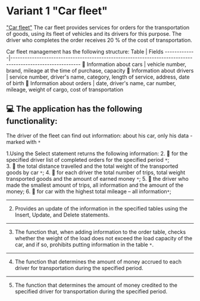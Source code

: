 # Variant 1 "Car fleet"
["Car fleet"](https://docs.google.com/document/d/10ehak4I5c0Vl53EqSSB33n9ijM-K8qSVYNXO3AeCq50/edit?usp=sharing)
The car fleet provides services for orders for the transportation of goods, using its fleet of vehicles and its drivers for this purpose. The driver who completes the order receives 20 % of the cost of transportation.

Car fleet management has the following structure:
Table | Fields
-------------|----------------------------------------------------------------------------------------------------------- 
🚙 Information about cars | vehicle number, brand, mileage at the time of purchase, capacity
🧔 Information about drivers | service number, driver's name, category, length of service, address, date of birth
📃 Information about orders | date, driver's name, car number, mileage, weight of cargo, cost of transportation

💻 The application has the following functionality:
----------------------------------------------------------------------------------------------------------- 
The driver of the fleet can find out information: about his car, only his data - marked with `*`

1.Using the Select statement returns the following information:
  2. 📌 for the specified driver list of completed orders for the specified period `*`;                                                     
  3. 📌 the total distance travelled and the total weight of the transported goods by car `*`;
  4. 📌 for each driver the total number of trips, total weight transported goods and the amount of earned money `*`;
  5. 📌 the driver who made the smallest amount of trips, all information and the amount of the money;
  6. 📌 for car with the highest total mileage – all information`*`; 
  
-----------------------------------------------------------------------------------------------------------  
2. Provides an update of the information in the specified tables using the Insert, Update, and Delete statements.
----------------------------------------------------------------------------------------------------------- 
3. The function that, when adding information to the order table,
checks whether the weight of the load does not exceed the load capacity of the car, and if so, prohibits putting information in the table `*`.
----------------------------------------------------------------------------------------------------------- 
4. The function that determines the amount of money accrued to each driver for transportation during the specified period.
----------------------------------------------------------------------------------------------------------- 
5. The function that determines the amount of money credited to the specified driver for transportation during the specified period.
